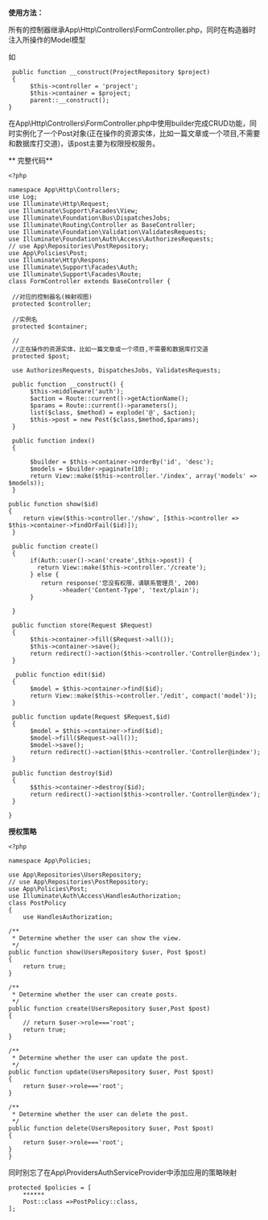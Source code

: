 **使用方法：**

所有的控制器继承App\Http\Controllers\FormController.php，同时在构造器时注入所操作的Model模型

如

	 public function __construct(ProjectRepository $project)
	 {
          $this->controller = 'project';
          $this->container = $project;
          parent::__construct();
 	}   
 
 在App\Http\Controllers\FormController.php中使用builder完成CRUD功能，同时实例化了一个Post对象(正在操作的资源实体，比如一篇文章或一个项目,不需要和数据库打交道)，该post主要为权限授权服务。
 
** 完整代码**
     
 	<?php

	namespace App\Http\Controllers;
	use Log;
	use Illuminate\Http\Request;
	use Illuminate\Support\Facades\View;
	use Illuminate\Foundation\Bus\DispatchesJobs;
	use Illuminate\Routing\Controller as BaseController;
	use Illuminate\Foundation\Validation\ValidatesRequests;
	use Illuminate\Foundation\Auth\Access\AuthorizesRequests;
	// use App\Repositories\PostRepository;
	use App\Policies\Post;
	use Illuminate\Http\Respons;
	use Illuminate\Support\Facades\Auth;
	use Illuminate\Support\Facades\Route;
	class FormController extends BaseController {
 
     //对应的控制器名(映射视图)
     protected $controller;

     //实例名
     protected $container;

     //
     //正在操作的资源实体，比如一篇文章或一个项目,不需要和数据库打交道
     protected $post;

     use AuthorizesRequests, DispatchesJobs, ValidatesRequests;

     public function __construct() {
          $this->middleware('auth');
          $action = Route::current()->getActionName();
          $params = Route::current()->parameters();
          list($class, $method) = explode('@', $action);
          $this->post = new Post($class,$method,$params);
     }

     public function index()
     {
        
          $builder = $this->container->orderBy('id', 'desc');
          $models = $builder->paginate(10);
          return View::make($this->controller.'/index', array('models' => $models));
     }

    public function show($id)
    {
        return view($this->controller.'/show', [$this->controller => $this->container->findOrFail($id)]);
     }

     public function create() 
     {
          if(Auth::user()->can('create',$this->post)) {
            return View::make($this->controller.'/create');
          } else {
             return response('您没有权限，请联系管理员', 200)
                  ->header('Content-Type', 'text/plain');
          }

     }

     public function store(Request $Request) 
     {
          $this->container->fill($Request->all());
          $this->container->save();
          return redirect()->action($this->controller.'Controller@index');
     }

      public function edit($id)
     {
          $model = $this->container->find($id);
          return View::make($this->controller.'/edit', compact('model'));
     }
 
     public function update(Request $Request,$id)
     {
          $model = $this->container->find($id);
          $model->fill($Request->all());
          $model->save();
          return redirect()->action($this->controller.'Controller@index');
     }
 
     public function destroy($id)
     {
          $$this->container->destroy($id); 
          return redirect()->action($this->controller.'Controller@index');
     }

	}
	
**授权策略**

	<?php

	namespace App\Policies;

	use App\Repositories\UsersRepository;
	// use App\Repositories\PostRepository;
	use App\Policies\Post;
	use Illuminate\Auth\Access\HandlesAuthorization;
	class PostPolicy
	{
    	use HandlesAuthorization;

    /**
     * Determine whether the user can show the view.
     */
    public function show(UsersRepository $user, Post $post)
    {
        return true;
    }

    /**
     * Determine whether the user can create posts.
     */
    public function create(UsersRepository $user,Post $post)
    {
        // return $user->role==='root';
        return true;
    }

    /**
     * Determine whether the user can update the post.
     */
    public function update(UsersRepository $user, Post $post)
    {
        return $user->role==='root';
    }

    /**
     * Determine whether the user can delete the post.
     */
    public function delete(UsersRepository $user, Post $post)
    {
        return $user->role==='root';
    }
	}
同时别忘了在App\ProvidersAuthServiceProvider中添加应用的策略映射

	protected $policies = [
		******
        Post::class =>PostPolicy::class,
    ];
